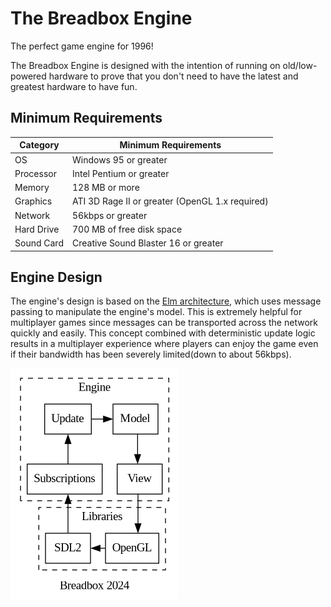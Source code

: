 # The Breadbox Engine

The perfect game engine for 1996!

The Breadbox Engine is designed with the intention of running on old/low-powered hardware to prove that you don't need to have the latest and greatest hardware to have fun.

## Minimum Requirements

| Category   | Minimum Requirements                            |
| ---------- | ----------------------------------------------- |
| OS         | Windows 95 or greater                           |
| Processor  | Intel Pentium or greater                        |
| Memory     | 128 MB or more                                  |
| Graphics   | ATI 3D Rage II or greater (OpenGL 1.x required) |
| Network    | 56kbps or greater                               |
| Hard Drive | 700 MB of free disk space                       |
| Sound Card | Creative Sound Blaster 16 or greater            |

## Engine Design

The engine's design is based on the [Elm architecture](https://guide.elm-lang.org/architecture/), which uses message passing to manipulate the engine's model. This is extremely helpful for multiplayer games since messages can be transported across the network quickly and easily. This concept combined with deterministic update logic results in a multiplayer experience where players can enjoy the game even if their bandwidth has been severely limited(down to about 56kbps).

![Events from the engine's underlying libraries are converted into messages by the subscriptions module, sent to the update module to manipulate the engine's model in some way, and the end result is rendered by the view module using OpenGL.](design.png)